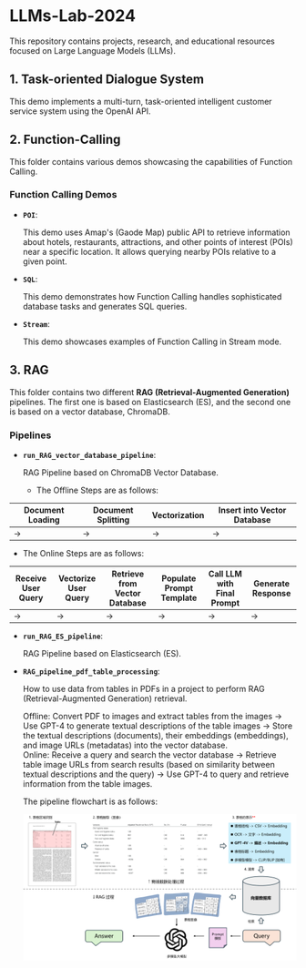 # LLMs-Lab-2024

This repository contains projects, research, and educational resources focused on Large Language Models (LLMs).

## 1. Task-oriented Dialogue System

   This demo implements a multi-turn, task-oriented intelligent customer service system using the OpenAI API.
   
## 2. Function-Calling

This folder contains various demos showcasing the capabilities of Function Calling.

### Function Calling Demos

   - **`POI`**:
       
     This demo uses Amap's (Gaode Map) public API to retrieve information about hotels, restaurants, attractions, and other points of interest (POIs) near a specific location. It allows querying nearby POIs relative to a given point.

   - **`SQL`**:
       
     This demo demonstrates how Function Calling handles sophisticated database tasks and generates SQL queries.

   - **`Stream`**:
       
     This demo showcases examples of Function Calling in Stream mode.


## 3. RAG

This folder contains two different **RAG (Retrieval-Augmented Generation)** pipelines. The first one is based on Elasticsearch (ES), and the second one is based on a vector database, ChromaDB.  
  

### Pipelines

- **`run_RAG_vector_database_pipeline`**:
    
  RAG Pipeline based on ChromaDB Vector Database.

    - The Offline Steps are as follows:

| Document Loading      | Document Splitting | Vectorization | Insert into Vector Database |
|-----------------------|---------------------|---------------|------------------------------|
| →                     | →                   | →             | →                            |

- The Online Steps are as follows:

| Receive User Query    | Vectorize User Query | Retrieve from Vector Database | Populate Prompt Template | Call LLM with Final Prompt | Generate Response |
|-----------------------|----------------------|-------------------------------|---------------------------|----------------------------|---------------------|
| →                     | →                    | →                             | →                         | →                          | →                   |  


- **`run_RAG_ES_pipeline`**:
    
  RAG Pipeline based on Elasticsearch (ES).

- **`RAG_pipeline_pdf_table_processing`**:
    
  How to use data from tables in PDFs in a project to perform RAG (Retrieval-Augmented Generation) retrieval.
  
  Offline: Convert PDF to images and extract tables from the images → Use GPT-4 to generate textual descriptions of the table images → Store the textual descriptions (documents), their embeddings (embeddings), and image URLs (metadatas) into the vector database.  
  Online: Receive a query and search the vector database → Retrieve table image URLs from search results (based on similarity between textual descriptions and the query) → Use GPT-4 to query and retrieve information from the table images.

      
  The pipeline flowchart is as follows:
    
  ![Alt text](RAG/data/table_rag.png)

